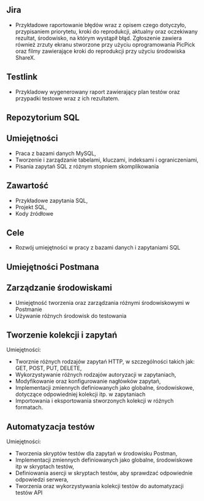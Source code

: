 ## Jira
- Przykładowe raportowanie błędów wraz z opisem czego dotyczyło, przypisaniem priorytetu, kroki do reprodukcji, aktualny oraz oczekiwany rezultat, środowisko, na którym wystąpił błąd. Zgłoszenie zawiera również zrzuty ekranu stworzone przy użyciu oprogramowania PicPick oraz filmy zawierające kroki do reprodukcji przy użyciu środowiska ShareX.

## Testlink 

- Przykladowy wygenerowany raport zawierający plan testów oraz przypadki testowe wraz z ich rezultatem.

## Repozytorium SQL

## Umiejętności
- Praca z bazami danych MySQL,
- Tworzenie i zarządzanie tabelami, kluczami, indeksami i ograniczeniami,
- Pisania zapytań SQL z różnym stopniem skomplikowania

## Zawartość
- Przykładowe zapytania SQL,
- Projekt SQL,
- Kody źródłowe

## Cele
- Rozwój umiejętności w pracy z bazami danych i zapytaniami SQL



## Umiejętności Postmana

## Zarządzanie środowiskami

- Umiejętność tworzenia oraz zarządzania różnymi środowiskowymi w Postmanie
- Używanie różnych środowisk do testowania

## Tworzenie kolekcji i zapytań

Umiejętności:
- Tworznie różnych rodzajów zapytań HTTP, w szczególności takich jak: GET, POST, PUT, DELETE,
- Wykorzystywanie różnych rodzajów autoryzacji w zapytaniach, 
- Modyfikowanie oraz konfigurowanie nagłówków zapytań,
- Implementacji zmiennych definiowanych jako globalne, środowiskowe, dotyczące odpowiedniej kolekcji itp. w zapytaniach 
- Importowania i eksportowania stworzonych kolekcji w różnych formatach.

## Automatyzacja testów

Umiejętności:
- Tworzenia skryptów testów dla zapytań w środowisku Postman,
- Implementacji zmiennych definiowanych jako globalne, środowiskowe itp w skryptach testów,
- Definiowania asercji w skryptach testów, aby sprawdzać odpowiednie odpowiedzi serwera,
- Tworzenia oraz wykorzystywania kolekcji testów do automatyzacji testów API

